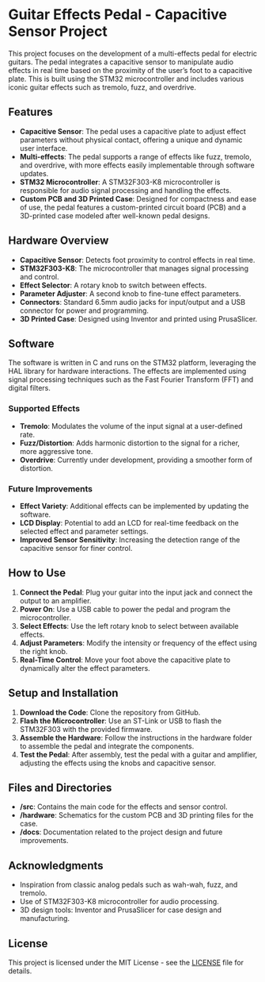# Guitar Effects Pedal - Capacitive Sensor Project

This project focuses on the development of a multi-effects pedal for electric guitars. The pedal integrates a capacitive sensor to manipulate audio effects in real time based on the proximity of the user’s foot to a capacitive plate. This is built using the STM32 microcontroller and includes various iconic guitar effects such as tremolo, fuzz, and overdrive.

## Features
- **Capacitive Sensor**: The pedal uses a capacitive plate to adjust effect parameters without physical contact, offering a unique and dynamic user interface.
- **Multi-effects**: The pedal supports a range of effects like fuzz, tremolo, and overdrive, with more effects easily implementable through software updates.
- **STM32 Microcontroller**: A STM32F303-K8 microcontroller is responsible for audio signal processing and handling the effects.
- **Custom PCB and 3D Printed Case**: Designed for compactness and ease of use, the pedal features a custom-printed circuit board (PCB) and a 3D-printed case modeled after well-known pedal designs.

## Hardware Overview
- **Capacitive Sensor**: Detects foot proximity to control effects in real time.
- **STM32F303-K8**: The microcontroller that manages signal processing and control.
- **Effect Selector**: A rotary knob to switch between effects.
- **Parameter Adjuster**: A second knob to fine-tune effect parameters.
- **Connectors**: Standard 6.5mm audio jacks for input/output and a USB connector for power and programming.
- **3D Printed Case**: Designed using Inventor and printed using PrusaSlicer.

## Software
The software is written in C and runs on the STM32 platform, leveraging the HAL library for hardware interactions. The effects are implemented using signal processing techniques such as the Fast Fourier Transform (FFT) and digital filters.

### Supported Effects
- **Tremolo**: Modulates the volume of the input signal at a user-defined rate.
- **Fuzz/Distortion**: Adds harmonic distortion to the signal for a richer, more aggressive tone.
- **Overdrive**: Currently under development, providing a smoother form of distortion.
  
### Future Improvements
- **Effect Variety**: Additional effects can be implemented by updating the software.
- **LCD Display**: Potential to add an LCD for real-time feedback on the selected effect and parameter settings.
- **Improved Sensor Sensitivity**: Increasing the detection range of the capacitive sensor for finer control.

## How to Use
1. **Connect the Pedal**: Plug your guitar into the input jack and connect the output to an amplifier.
2. **Power On**: Use a USB cable to power the pedal and program the microcontroller.
3. **Select Effects**: Use the left rotary knob to select between available effects.
4. **Adjust Parameters**: Modify the intensity or frequency of the effect using the right knob.
5. **Real-Time Control**: Move your foot above the capacitive plate to dynamically alter the effect parameters.

## Setup and Installation
1. **Download the Code**: Clone the repository from GitHub.
2. **Flash the Microcontroller**: Use an ST-Link or USB to flash the STM32F303 with the provided firmware.
3. **Assemble the Hardware**: Follow the instructions in the hardware folder to assemble the pedal and integrate the components.
4. **Test the Pedal**: After assembly, test the pedal with a guitar and amplifier, adjusting the effects using the knobs and capacitive sensor.

## Files and Directories
- **/src**: Contains the main code for the effects and sensor control.
- **/hardware**: Schematics for the custom PCB and 3D printing files for the case.
- **/docs**: Documentation related to the project design and future improvements.

## Acknowledgments
- Inspiration from classic analog pedals such as wah-wah, fuzz, and tremolo.
- Use of STM32F303-K8 microcontroller for audio processing.
- 3D design tools: Inventor and PrusaSlicer for case design and manufacturing.

## License
This project is licensed under the MIT License - see the [LICENSE](LICENSE) file for details.
